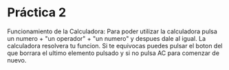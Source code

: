  # Práctica 2
Funcionamiento de la Calculadora:
Para poder utilizar la calculadora pulsa un numero + "un operador" + "un numero" y despues dale al igual. La calculadora resolvera tu funcion.
Si te equivocas puedes pulsar el boton del que borrara el ultimo elemento pulsado y si no pulsa AC para comenzar de nuevo.
